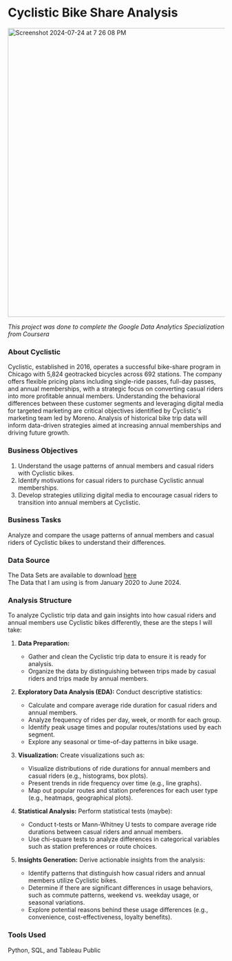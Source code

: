 # Cyclistic Bike Share Analysis
<img width="671" alt="Screenshot 2024-07-24 at 7 26 08 PM" src="https://github.com/user-attachments/assets/a29c67c8-da6a-47a8-be44-eba6e524d8d6">

*This project was done to complete the Google Data Analytics Specialization from Coursera*

### About Cyclistic

Cyclistic, established in 2016, operates a successful bike-share program in Chicago with 5,824 geotracked bicycles across 692 stations. The company offers flexible pricing plans including single-ride passes, full-day passes, and annual memberships, with a strategic focus on converting casual riders into more profitable annual members. Understanding the behavioral differences between these customer segments and leveraging digital media for targeted marketing are critical objectives identified by Cyclistic's marketing team led by Moreno. Analysis of historical bike trip data will inform data-driven strategies aimed at increasing annual memberships and driving future growth.

### Business Objectives

1. Understand the usage patterns of annual members and casual riders with Cyclistic bikes.
2. Identify motivations for casual riders to purchase Cyclistic annual memberships.
3. Develop strategies utilizing digital media to encourage casual riders to transition into annual members at Cyclistic.

### Business Tasks

Analyze and compare the usage patterns of annual members and casual riders of Cyclistic bikes to understand their differences.

### Data Source

The Data Sets are available to download [here](https://divvy-tripdata.s3.amazonaws.com/index.html) <br>
The Data that I am using is from January 2020 to June 2024. 

### Analysis Structure

To analyze Cyclistic trip data and gain insights into how casual riders and annual members use Cyclistic bikes differently, these are the steps I will take:

1. **Data Preparation:**
   - Gather and clean the Cyclistic trip data to ensure it is ready for analysis.
   - Organize the data by distinguishing between trips made by casual riders and trips made by annual members.

2. **Exploratory Data Analysis (EDA):**
   Conduct descriptive statistics:
     - Calculate and compare average ride duration for casual riders and annual members.
     - Analyze frequency of rides per day, week, or month for each group.
     - Identify peak usage times and popular routes/stations used by each segment.
     - Explore any seasonal or time-of-day patterns in bike usage.
   
3. **Visualization:**
   Create visualizations such as:
     - Visualize distributions of ride durations for annual members and casual riders (e.g., histograms, box plots).
     - Present trends in ride frequency over time (e.g., line graphs).
     - Map out popular routes and station preferences for each user type (e.g., heatmaps, geographical plots).
   
4. **Statistical Analysis:**
   Perform statistical tests (maybe):
     - Conduct t-tests or Mann-Whitney U tests to compare average ride durations between casual riders and annual members.
     - Use chi-square tests to analyze differences in categorical variables such as station preferences or route choices.
   
5. **Insights Generation:**
   Derive actionable insights from the analysis:
     - Identify patterns that distinguish how casual riders and annual members utilize Cyclistic bikes.
     - Determine if there are significant differences in usage behaviors, such as commute patterns, weekend vs. weekday usage, or seasonal variations.
     - Explore potential reasons behind these usage differences (e.g., convenience, cost-effectiveness, loyalty benefits).
       

### Tools Used

Python, SQL, and Tableau Public






